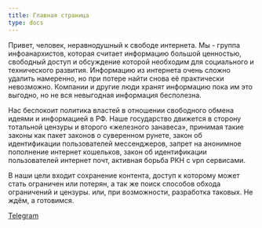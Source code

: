 ```yaml
---
title: Главная страница
type: docs
---
```


Привет, человек, неравнодушный к свободе интернета. 
Мы - группа инфоанархистов, которая считает информацию большой ценностью, свободный доступ и обсуждение которой необходим для социального и технического развития. Информацию из интернета очень сложно удалить намеренно, но при потере найти снова её практически невозможно.
Компании и другие люди хранят информацию пока им это выгодно, но не вся невыгодная информация бесполезна.

Нас беспокоит политика властей в отношении свободного обмена идеями и информацией в РФ.
Наше государство движется в сторону тотальной цензуры и второго «железного занавеса», принимая такие законы как пакет законов о суверенном рунете, закон об идентификации пользователей мессенджеров, запрет на анонимное пополнение интернет кошельков, закон об идентификации пользователей интернет почт, активная борьба РКН с vpn сервисами.

В наши цели входит сохранение контента, доступ к которому может стать ограничен или потерян, а так же поиск способов обхода ограничений и цензуры. или, при возможности, разработка таковых.
Не ждём, а готовимся.

[Telegram](https://t.me/infoanarchy)

